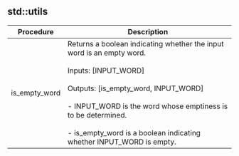 
## std::utils
| Procedure | Description |
| ----------- | ------------- |
| is_empty_word | Returns a boolean indicating whether the input word is an empty word.<br /><br />Inputs: [INPUT_WORD]<br /><br />Outputs: [is_empty_word, INPUT_WORD]<br /><br />- INPUT_WORD is the word whose emptiness is to be determined.<br /><br />- is_empty_word is a boolean indicating whether INPUT_WORD is empty. |
